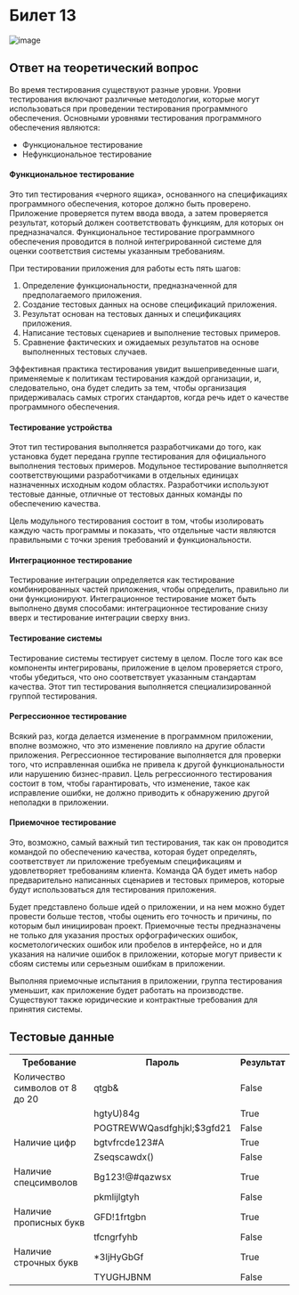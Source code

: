 <h1>Билет 13</h1>

![image](https://user-images.githubusercontent.com/40539112/177013623-da03ec3b-ba47-4de8-ad27-2aca21cc8b24.png)


<h2>Ответ на теоретический вопрос</h2>
<p>Во время тестирования существуют разные уровни. Уровни тестирования включают различные методологии, которые могут использоваться при проведении тестирования программного обеспечения. Основными уровнями тестирования программного обеспечения являются:</p>
<ul>
  <li>Функциональное тестирование
  <li>Нефункциональное тестирование
</ul>

<h4>Функциональное тестирование</h4>
<p>Это тип тестирования «черного ящика», основанного на спецификациях программного обеспечения, которое должно быть проверено. Приложение проверяется путем ввода ввода, а затем проверяется результат, который должен соответствовать функциям, для которых он предназначался. Функциональное тестирование программного обеспечения проводится в полной интегрированной системе для оценки соответствия системы указанным требованиям.</p>
<p>При тестировании приложения для работы есть пять шагов:</p>
<ol>
  <li>Определение функциональности, предназначенной для предполагаемого приложения.
  <li>Создание тестовых данных на основе спецификаций приложения.
  <li>Результат основан на тестовых данных и спецификациях приложения.
  <li>Написание тестовых сценариев и выполнение тестовых примеров.
  <li>Сравнение фактических и ожидаемых результатов на основе выполненных тестовых случаев.
</ol>
<p>Эффективная практика тестирования увидит вышеприведенные шаги, применяемые к политикам тестирования каждой организации, и, следовательно, она будет следить за тем, чтобы организация придерживалась самых строгих стандартов, когда речь идет о качестве программного обеспечения.</p>

<h4>Тестирование устройства</h4>
<p>Этот тип тестирования выполняется разработчиками до того, как установка будет передана группе тестирования для официального выполнения тестовых примеров. Модульное тестирование выполняется соответствующими разработчиками в отдельных единицах назначенных исходным кодом областях. Разработчики используют тестовые данные, отличные от тестовых данных команды по обеспечению качества.</p>
<p>Цель модульного тестирования состоит в том, чтобы изолировать каждую часть программы и показать, что отдельные части являются правильными с точки зрения требований и функциональности.</p>

<h4>Интеграционное тестирование</h4>
<p>Тестирование интеграции определяется как тестирование комбинированных частей приложения, чтобы определить, правильно ли они функционируют. Интеграционное тестирование может быть выполнено двумя способами: интеграционное тестирование снизу вверх и тестирование интеграции сверху вниз.</p>

<h4>Тестирование системы</h4>
<p>Тестирование системы тестирует систему в целом. После того как все компоненты интегрированы, приложение в целом проверяется строго, чтобы убедиться, что оно соответствует указанным стандартам качества. Этот тип тестирования выполняется специализированной группой тестирования.</p>

<h4>Регрессионное тестирование</h4>
<p>Всякий раз, когда делается изменение в программном приложении, вполне возможно, что это изменение повлияло на другие области приложения. Регрессионное тестирование выполняется для проверки того, что исправленная ошибка не привела к другой функциональности или нарушению бизнес-правил. Цель регрессионного тестирования состоит в том, чтобы гарантировать, что изменение, такое как исправление ошибки, не должно приводить к обнаружению другой неполадки в приложении.</p>

<h4>Приемочное тестирование</h4>
<p>Это, возможно, самый важный тип тестирования, так как он проводится командой по обеспечению качества, которая будет определять, соответствует ли приложение требуемым спецификациям и удовлетворяет требованиям клиента. Команда QA будет иметь набор предварительно написанных сценариев и тестовых примеров, которые будут использоваться для тестирования приложения.</p>
<p>Будет представлено больше идей о приложении, и на нем можно будет провести больше тестов, чтобы оценить его точность и причины, по которым был инициирован проект. Приемочные тесты предназначены не только для указания простых орфографических ошибок, косметологических ошибок или пробелов в интерфейсе, но и для указания на наличие ошибок в приложении, которые могут привести к сбоям системы или серьезным ошибкам в приложении.</p>
<p>Выполняя приемочные испытания в приложении, группа тестирования уменьшит, как приложение будет работать на производстве. Существуют также юридические и контрактные требования для принятия системы.</p>

<h4></h4>
<p></p>

<h4></h4>
<p></p>

<h2>Тестовые данные</h2>

<table>

<tr>
<th>Требование</th>
<th>Пароль</th>
<th>Результат</th>
</tr>


<tr>
<td>Количество символов от 8 до 20</td>
<td>qtgb&</td>
<td>False</td>
</tr>
 
<tr>
<td></td>
<td>hgtyU)84g</td>
<td>True</td>
</tr>

<tr>
<td></td>
<td>POGTREWWQasdfghjkl;$3gfd21</td>
<td>False</td>
</tr>

<tr>
<td>Наличие цифр</td>
<td>bgtvfrcde123#A</td>
<td>True</td>
</tr>

<tr>
<td></td>
<td>Zseqscawdx()</td>
<td>False</td>
</tr>

<tr>
<td>Наличие спецсимволов</td>
<td>Bg123!@#qazwsx</td>
<td>True</td>
</tr>

<tr>
<td></td>
<td>pkmlijlgtyh</td>
<td>False</td>
</tr>

<tr>
<td>Наличие прописных букв</td>
<td>GFD!1frtgbn</td>
<td>True</td>
</tr>

<tr>
<td></td>
<td>tfcngrfyhb</td>
<td>False</td>
</tr>

<tr>
<td>Наличие строчных букв</td>
<td>*3IjHyGbGf</td>
<td>True</td>
</tr>

<tr>
<td></td>
<td>TYUGHJBNM</td>
<td>False</td>
</tr>

</table>

